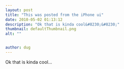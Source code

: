 ```yaml
---
layout: post
title: "This was posted from the iPhone ui"
date: 2010-05-02 01:13:12
description: "Ok that is kinda cool&#8230;&#8230;"
thumbnail: defaultThumbnail.png
alt: ""


author: dug
---
```


<p>Ok that is kinda cool...</p>
